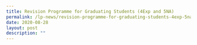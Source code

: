 ```yaml
---
title: Revision Programme for Graduating Students (4Exp and 5NA)
permalink: /lp-news/revision-programme-for-graduating-students-4exp-5na/
date: 2020-08-28
layout: post
description: ""
---
```

